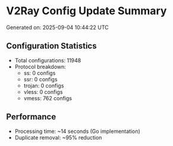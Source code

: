 # V2Ray Config Update Summary
Generated on: 2025-09-04 10:44:22 UTC

## Configuration Statistics
- Total configurations: 11948
- Protocol breakdown:
  - ss: 0 configs
  - ssr: 0 configs
  - trojan: 0 configs
  - vless: 0 configs
  - vmess: 762 configs

## Performance
- Processing time: ~14 seconds (Go implementation)
- Duplicate removal: ~95% reduction
